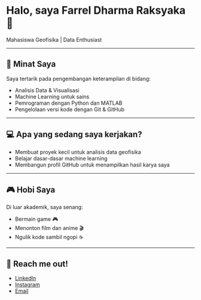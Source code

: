 # Halo, saya Farrel Dharma Raksyaka 👋

Mahasiswa Geofisika | Data Enthusiast  

---

## 🔎 Minat Saya
Saya tertarik pada pengembangan keterampilan di bidang:
- Analisis Data & Visualisasi
- Machine Learning untuk sains
- Pemrograman dengan Python dan MATLAB
- Pengelolaan versi kode dengan Git & GitHub  

---

## 💻 Apa yang sedang saya kerjakan?
- Membuat proyek kecil untuk analisis data geofisika  
- Belajar dasar-dasar machine learning  
- Membangun profil GitHub untuk menampilkan hasil karya saya  

---

## 🎮 Hobi Saya
Di luar akademik, saya senang:  
- Bermain game 🎮  
- Menonton film dan anime 🎬  
- Ngulik kode sambil ngopi ☕  

---

## 🤩 Reach me out!
- [LinkedIn](https://linkedin.com/in/farrel-dharma-raksyaka)
- [Instagram](https://instagram.com/farrelddd)
- [Email](farreldharmaraksyaka2006@mail.ugm.ac.id)  
